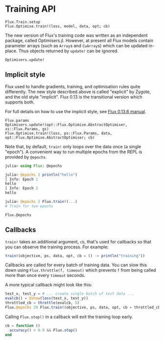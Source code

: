 # Training API

```@docs
Flux.Train.setup
Flux.Optimise.train!(loss, model, data, opt; cb)
```

The new version of Flux's training code was written as an independent package, called Optimisers.jl.
However, at present all Flux models contain parameter arrays (such as `Array`s and `CuArray`s)
which can be updated in-place. Thus objects returned by `update!` can be ignored.

```@docs
Optimisers.update!
```

## Implicit style

Flux used to handle gradients, training, and optimisation rules quite differently.
The new style described above is called "explicit" by Zygote, and the old style "implicit".
Flux 0.13 is the transitional version which supports both.

For full details on how to use the implicit style, see [Flux 0.13.6 manual](https://fluxml.ai/Flux.jl/v0.13.6/training/training/).

```@docs
Flux.params
Optimisers.update!(opt::Flux.Optimise.AbstractOptimiser, xs::Flux.Params, gs)
Flux.Optimise.train!(loss, ps::Flux.Params, data, opt::Flux.Optimise.AbstractOptimiser; cb)
```

Note that, by default, `train!` only loops over the data once (a single "epoch").
A convenient way to run multiple epochs from the REPL is provided by `@epochs`.

```julia
julia> using Flux: @epochs

julia> @epochs 2 println("hello")
[ Info: Epoch 1
hello
[ Info: Epoch 2
hello

julia> @epochs 2 Flux.train!(...)
# Train for two epochs
```

```@docs
Flux.@epochs
```

## Callbacks

`train!` takes an additional argument, `cb`, that's used for callbacks so that you can observe the training process. For example:

```julia
train!(objective, ps, data, opt, cb = () -> println("training"))
```

Callbacks are called for every batch of training data. You can slow this down using `Flux.throttle(f, timeout)` which prevents `f` from being called more than once every `timeout` seconds.

A more typical callback might look like this:

```julia
test_x, test_y = # ... create single batch of test data ...
evalcb() = @show(loss(test_x, test_y))
throttled_cb = throttle(evalcb, 5)
Flux.@epochs 20 Flux.train!(objective, ps, data, opt, cb = throttled_cb)
```

Calling `Flux.stop()` in a callback will exit the training loop early.

```julia
cb = function ()
  accuracy() > 0.9 && Flux.stop()
end
```

